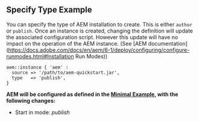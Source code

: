 
## Specify Type Example

You can specify the type of AEM installation to create. This is either `author` or `publish`. Once an instance is created, changing the definition will update the associated configuration script. However this update will have no impact on the operation of the AEM instance. (See [AEM documentation](https://docs.adobe.com/docs/en/aem/6-1/deploy/configuring/configure-runmodes.html#Installation Run Modes))

~~~ puppet
aem::instance { 'aem' :
  source => '/path/to/aem-quickstart.jar',
  type   => 'publish',
}
~~~

**AEM will be configured as defined in the [Minimal Example](/docs/aem-instance/Minimal.md), with the following changes:**

* Start in mode: *publish*
